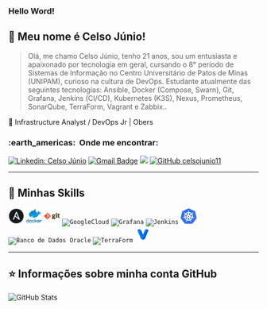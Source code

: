 ### Hello Word! 
## 👋 Meu nome é <strong>Celso Júnio!</strong>

>Olá, me chamo Celso Júnio, tenho 21 anos, sou um entusiasta e apaixonado por tecnologia em geral, cursando o 8° período de Sistemas de Informação no Centro Universitário de Patos de Minas (UNIPAM), curioso na cultura de DevOps. Estudante atualmente das seguintes tecnologias: Ansible, Docker (Compose, Swarn), Git, Grafana, Jenkins (CI/CD), Kubernetes (K3S), Nexus, Prometheus, SonarQube, TerraForm, Vagrant e Zabbix.</strong>.<br>

🔭 Infrastructure Analyst / DevOps Jr | Obers

<h3> :earth_americas: &nbsp;Onde me encontrar: </h3> 

[![Linkedin: Celso Júnio](https://img.shields.io/badge/-CelsoJúnio-blue?style=flat-square&logo=Linkedin&logoColor=white&link=https://www.linkedin.com/in/celsojunio11/)](htts://www.linkedin.com/in/celsojunio11/)
[![Gmail Badge](https://img.shields.io/badge/-celsojunio11@gmail.com-006bed?style=flat-square&logo=Gmail&logoColor=white&link=mailto:celsojunio11@gmail.com)](mailto:celsojunio11@gmail.com)
<a href="https://api.whatsapp.com/send?phone=5534999365984&text=Ol%C3%A1%20Celso%20Junio!" target="_blank" alt="WhatsApp">
  <img src="https://img.shields.io/badge/-WhatsApp-25d366?style=flat-square&labelColor=25d366&logo=whatsapp&logoColor=white&link=https://api.whatsapp.com/send?phone=5534999365984&text=Ol%C3%A1%20Celso%20Junio!" /></a>
[![GitHub celsojunio11]( https://img.shields.io/github/followers/VanessaSwerts?label=follow&style=social)](https://github.com/celsojunio11)

----

## 🚀 Minhas Skills

<code><img height="32" src="https://raw.githubusercontent.com/github/explore/80688e429a7d4ef2fca1e82350fe8e3517d3494d/topics/ansible/ansible.png" alt="Ansible"/></code>
<code><img height="32" src="https://raw.githubusercontent.com/github/explore/80688e429a7d4ef2fca1e82350fe8e3517d3494d/topics/docker/docker.png" alt="Docker"/></code>
<code><img height="32" src="https://raw.githubusercontent.com/github/explore/80688e429a7d4ef2fca1e82350fe8e3517d3494d/topics/git/git.png" alt="Git"/></code>
<code><img height="32" src="https://img.shields.io/badge/-333333?style=flat&logo=googlecloud" alt="GoogleCloud"/></code>
<code><img height="32" src="https://img.shields.io/badge/-333333?style=flat&logo=grafana" alt="Grafana"/></code>
<code><img height="32" src="https://img.shields.io/badge/-333333?style=flat&logo=jenkins" alt="Jenkins"/></code>
<code><img height="32" src="https://raw.githubusercontent.com/github/explore/80688e429a7d4ef2fca1e82350fe8e3517d3494d/topics/kubernetes/kubernetes.png" alt="Kubernetes"/></code>
<code><img height="32" src="https://img.shields.io/badge/-333333?style=flat&logo=oracle" alt="Banco de Dados Oracle"/></code>
<code><img height="32" src="https://img.shields.io/badge/-333333?style=flat&logo=terraform" alt="TerraForm"/></code>
<code><img height="32" src="https://raw.githubusercontent.com/github/explore/80688e429a7d4ef2fca1e82350fe8e3517d3494d/topics/vagrant/vagrant.png" alt="Vagrant"/></code>

---

## ⭐ Informações sobre minha conta GitHub
![GitHub Stats](https://github-readme-stats.vercel.app/api?username=celsojunio11&show_icons=true)
